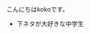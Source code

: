こんにちはkokoです。
- 下ネタが大好きな中学生
<!---
koko-1919/koko-1919 is a ✨ special ✨ repository because its `README.md` (this file) appears on your GitHub profile.
You can click the Preview link to take a look at your changes.
--->
